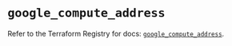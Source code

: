 # `google_compute_address`

Refer to the Terraform Registry for docs: [`google_compute_address`](https://registry.terraform.io/providers/hashicorp/google-beta/6.17.0/docs/resources/google_compute_address).
